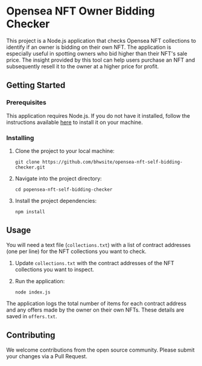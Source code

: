 # Opensea NFT Owner Bidding Checker

This project is a Node.js application that checks Opensea NFT collections to identify if an owner is bidding on their own NFT. The application is especially useful in spotting owners who bid higher than their NFT's sale price. The insight provided by this tool can help users purchase an NFT and subsequently resell it to the owner at a higher price for profit.

## Getting Started

### Prerequisites

This application requires Node.js. If you do not have it installed, follow the instructions available [here](https://nodejs.org/en/download/) to install it on your machine.

### Installing

1. Clone the project to your local machine:

    ```
    git clone https://github.com/bhwsite/opensea-nft-self-bidding-checker.git
    ```

2. Navigate into the project directory:

    ```
    cd popensea-nft-self-bidding-checker
    ```

3. Install the project dependencies:

    ```
    npm install
    ```

## Usage

You will need a text file (`collections.txt`) with a list of contract addresses (one per line) for the NFT collections you want to check.

1. Update `collections.txt` with the contract addresses of the NFT collections you want to inspect.
2. Run the application:

    ```
    node index.js
    ```

The application logs the total number of items for each contract address and any offers made by the owner on their own NFTs. These details are saved in `offers.txt`.

## Contributing

We welcome contributions from the open source community. Please submit your changes via a Pull Request.
